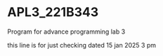 # APL3_221B343
Program for advance programming lab 3

this line is for just checking dated 15 jan 2025 3 pm
